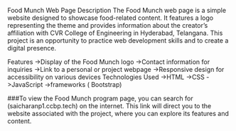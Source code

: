 Food Munch Web Page
Description
The Food Munch web page is a simple website designed to showcase food-related content.
It features a logo representing the theme and provides information about the creator’s affiliation with CVR College of Engineering in Hyderabad, Telangana.
This project is an opportunity to practice web development skills and to create a digital presence.

Features
->Display of the Food Munch logo
->Contact information for inquiries
->Link to a personal or project webpage
->Responsive design for accessibility on various devices
Technologies Used
->HTML
->CSS
->JavaScript 
->frameworks ( Bootstrap)

###To view the Food Munch program page, you can search for (saicharanp1.ccbp.tech) on the internet. 
This link will direct you to the website associated with the project, where you can explore its features and content.
